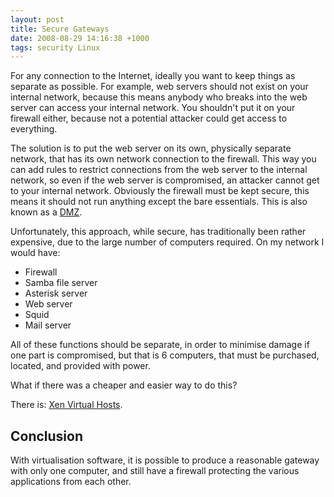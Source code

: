 ```yaml
---
layout: post
title: Secure Gateways
date: 2008-08-29 14:16:38 +1000
tags: security Linux
---
```


For any connection to the Internet, ideally you want to keep things as separate
as possible. For example, web servers should not exist on your internal network,
because this means anybody who breaks into the web server can access your
internal network. You shouldn't put it on your firewall either, because not a
potential attacker could get access to everything.

The solution is to put the web server on its own, physically separate network,
that has its own network connection to the firewall. This way you can add rules
to restrict connections from the web server to the internal network, so even if
the web server is compromised, an attacker cannot get to your internal network.
Obviously the firewall must be kept secure, this means it should not run
anything except the bare essentials. This is also known as a
[DMZ](http://en.wikipedia.org/wiki/Demilitarized_zone_%28computing%29).

Unfortunately, this approach, while secure, has traditionally been rather
expensive, due to the large number of computers required. On my network I would
have:

* Firewall
* Samba file server
* Asterisk server
* Web server
* Squid
* Mail server

All of these functions should be separate, in order to minimise damage if one
part is compromised, but that is 6 computers, that must be purchased, located,
and provided with power.

What if there was a cheaper and easier way to do this?

There is: [Xen Virtual Hosts](http://wiki.microcomaustralia.com.au/Brian/Xen_virtual_hosts/).

## Conclusion

With virtualisation software, it is possible to produce a reasonable gateway
with only one computer, and still have a firewall protecting the various
applications from each other.
